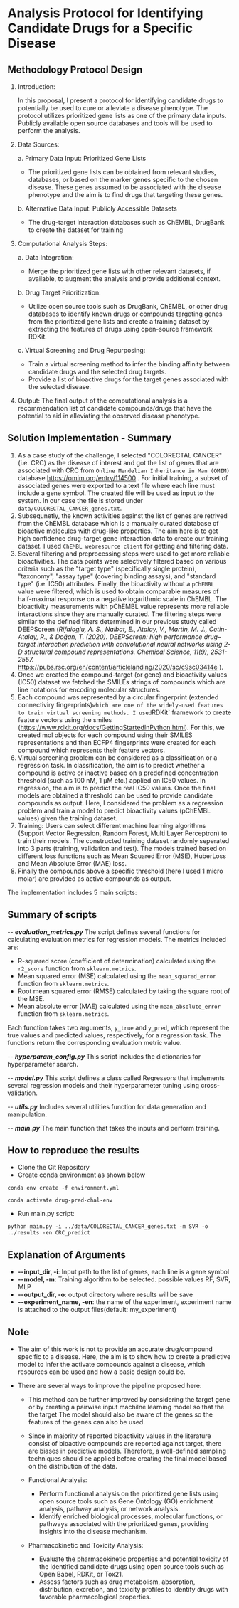 # Analysis Protocol for Identifying Candidate Drugs for a Specific Disease

## Methodology Protocol Design

1. Introduction:

   In this proposal, I present a protocol for identifying candidate drugs to potentially be used to cure or alleviate a disease phenotype. The protocol utilizes prioritized gene lists as one of the primary data inputs. Publicly available open source databases and tools will be used to perform the analysis.
2. Data Sources:

   a. Primary Data Input: Prioritized Gene Lists

   - The prioritized gene lists can be obtained from relevant studies, databases, or based on the marker genes specific to the chosen disease. These genes assumed to be associated with the disease phenotype and the aim is to find drugs that targeting these genes.

   b. Alternative Data Input: Publicly Accessible Datasets

   - The drug-target interaction databases such as ChEMBL, DrugBank to create the dataset for training
3. Computational Analysis Steps:

   a. Data Integration:

   - Merge the prioritized gene lists with other relevant datasets, if available, to augment the analysis and provide additional context.

   b. Drug Target Prioritization:

   - Utilize open source tools such as DrugBank, ChEMBL, or other drug databases to identify known drugs or compounds targeting genes from the prioritized gene lists and create a training dataset by extracting the features of drugs using open-source framework RDKit.

   c. Virtual Screening and Drug Repurposing:

   - Train a virtual screening method to infer the binding affinity between candidate drugs and the selected drug targets.
   - Provide a list of bioactive drugs for the target genes associated with the selected disease.
4. Output:
   The final output of the computational analysis is a recommendation list of candidate compounds/drugs that have the potential to aid in alleviating the observed disease phenotype.

## Solution Implementation - Summary

1. As a case study of the challenge, I selected "COLORECTAL CANCER" (i.e. CRC) as the disease of interest and got the list of genes that are associated with CRC from  `Online Mendelian Inheritance in Man (OMIM)` database https://omim.org/entry/114500 . For initial training, a subset of associated genes were exported to a text file where each line must include a gene symbol. The created file will be used as input to the system. In our case the file is stored under `data/COLORECTAL_CANCER_genes.txt`.
2. Subsequnetly, the known activities against the list of genes are retrived from the ChEMBL database which is a manually curated database of bioactive molecules with drug-like properties. The aim here is to get high confidence drug-target gene interaction data to create our training dataset. I used `ChEMBL webresource client` for getting and filtering data.
3. Several filtering and preprocessing steps were used to get more reliable bioactivities. The data points were selectively filtered based on various criteria such as the "target type" (specifically single protein), "taxonomy", "assay type" (covering binding assays), and "standard type" (i.e. IC50) attributes. Finally, the bioactivity without a `pChEMBL` value were filtered, which is used to obtain comparable measures of half-maximal response on a negative logarithmic scale in ChEMBL. The bioactivity measurements with pChEMBL value represents more reliable interactions since they are manually curated. The filtering steps were similar to the defined filters determined in our previous study called DEEPScreen (_Rifaioglu, A. S., Nalbat, E., Atalay, V., Martin, M. J., Cetin-Atalay, R., & Doğan, T. (2020). DEEPScreen: high performance drug–target interaction prediction with convolutional neural networks using 2-D structural compound representations. Chemical Science, 11(9), 2531-2557._ https://pubs.rsc.org/en/content/articlelanding/2020/sc/c9sc03414e ).
4. Once we created the compound-target (or gene) and bioactivity values (IC50) dataset we fetched the SMILEs strings of compounds which are line notations for encoding molecular structures.
5. Each compound was represented by a circular fingerprint (extended connectiviry fingerprints)`which are one of the widely-used features to train virtual screening methods. I used`RDKit` framework to create feature vectors using the smiles (https://www.rdkit.org/docs/GettingStartedInPython.html). For this, we created mol objects for each compound using their SMILES representations and then ECFP4 fingerprints were created for each compound which represents their feature vectors.
6. Virtual screening problem can be considered as a classification or a regression task. In classification, the aim is to predict whether a compound is active or inactive based on a predefined concentration threshold (such as 100 nM, 1 µM etc.) applied on IC50 values. In regression, the aim is to predict the real IC50 values. Once the final models are obtained a threshold can be used to provide candidate compounds as output. Here, I considered the problem as a regression problem and train a model to predict bioactivity values (pChEMBL values) given the training dataset.
7. Training: Users can select different machine learning algorithms (Support Vector Regression, Random Forest, Multi Layer Perceptron) to train their models. The constructed training dataset randomly seperated into 3 parts (training, validation and test). The models trained based on different loss functions such as Mean Squared Error (MSE), HuberLoss and Mean Absolute Error (MAE) loss.
8. Finally the compounds above a specific threshold (here I used 1 micro molar) are provided as active compounds as output.

The implementation includes 5 main scripts:

## Summary of scripts

-- **_evaluation_metrics.py_**
The script defines several functions for calculating evaluation metrics for regression models. The metrics included are:

- R-squared score (coefficient of determination) calculated using the `r2_score` function from `sklearn.metrics`.
- Mean squared error (MSE) calculated using the `mean_squared_error` function from `sklearn.metrics`.
- Root mean squared error (RMSE) calculated by taking the square root of the MSE.
- Mean absolute error (MAE) calculated using the `mean_absolute_error` function from `sklearn.metrics`.

Each function takes two arguments, `y_true` and `y_pred`, which represent the true values and predicted values, respectively, for a regression task. The functions return the corresponding evaluation metric value.

-- **_hyperparam_config.py_**
This script includes the dictionaries for hyperparameter search.

-- **_model.py_**
This script defines a class called Regressors that implements several regression models and their hyperparameter tuning using cross-validation.

-- **_utils.py_**
Includes several utilities function for data generation and manipulation.

-- **_main.py_**
The main function that takes the inputs and perform training.

## How to reproduce the results

- Clone the Git Repository
- Create conda environment as shown below

```
conda env create -f environment.yml

conda activate drug-pred-chal-env
```

- Run main.py script:

```
python main.py -i ../data/COLORECTAL_CANCER_genes.txt -m SVR -o ../results -en CRC_predict
```

## Explanation of Arguments

* **--input_dir, -i**: Input path to the list of genes, each line is a gene symbol
* **--model, -m**: Training algorithm to be selected. possible values RF, SVR, MLP
* **--output_dir, -o**: output directory where results will be save
* **--experiment_name, -en**: the name of the experiment, experiment name is attached to the output files(default: my_experiment)

## Note

- The aim of this work is not to provide an accurate drug/compound specific to a disease. Here, the aim is to show how to create a predictive model to infer the activate compounds against a disease, which resources can be used and how a basic design could be.
- There are several ways to improve the pipeline proposed here:

  - This method can be further improved by considering the target gene or by creating a pairwise input machilne learning model so that the the target The model should also be aware of the genes so the features of the genes can also be used.
  - Since in majority of reported bioactivity values in the literature consist of  bioactive ocmpounds are reported against target, there are biases in predictive models. Therefore, a well-defined sampling techniques should be applied before creating the final model based on the distribution of the data.
  - Functional Analysis:

    - Perform functional analysis on the prioritized gene lists using open source tools such as Gene Ontology (GO) enrichment analysis, pathway analysis, or network analysis.
    - Identify enriched biological processes, molecular functions, or pathways associated with the prioritized genes, providing insights into the disease mechanism.
  - Pharmacokinetic and Toxicity Analysis:

    - Evaluate the pharmacokinetic properties and potential toxicity of the identified candidate drugs using open source tools such as Open Babel, RDKit, or Tox21.
    - Assess factors such as drug metabolism, absorption, distribution, excretion, and toxicity profiles to identify drugs with favorable pharmacological properties.

